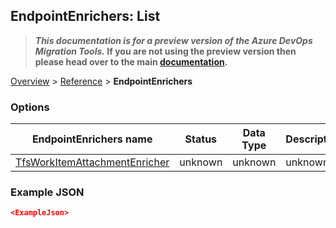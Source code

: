 ## EndpointEnrichers: List

>**_This documentation is for a preview version of the Azure DevOps Migration Tools._ If you are not using the preview version then please head over to the main [documentation](https://nkdagility.github.io/azure-devops-migration-tools).**

[Overview](.././index.md) > [Reference](../index.md) > **EndpointEnrichers**

<Description>

### Options

| EndpointEnrichers name         | Status    | Data Type | Description                              |
|------------------------|---------|---------|------------------------------------------|
| [TfsWorkItemAttachmentEnricher](./TfsWorkItemAttachmentEnricher.md) | unknown | unknown | unknown |


### Example JSON

```JSON
<ExampleJson>
```